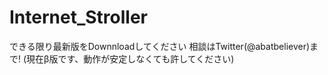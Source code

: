 # Internet_Stroller
できる限り最新版をDownnloadしてください
相談はTwitter(@abatbeliever)まで!
(現在β版です、動作が安定しなくても許してください)
